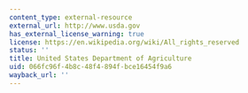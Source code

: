 ```yaml
---
content_type: external-resource
external_url: http://www.usda.gov
has_external_license_warning: true
license: https://en.wikipedia.org/wiki/All_rights_reserved
status: ''
title: United States Department of Agriculture
uid: 066fc96f-4b8c-48f4-894f-bce16454f9a6
wayback_url: ''
---
```

